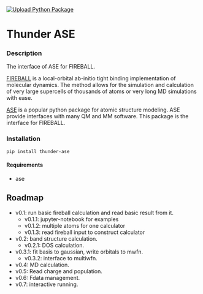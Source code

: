 [![Upload Python Package](https://github.com/thunder-dft/thunder-ase/actions/workflows/python-publish.yml/badge.svg)](https://github.com/thunder-dft/thunder-ase/actions/workflows/python-publish.yml)

# Thunder ASE

### Description
The interface of ASE for FIREBALL.  

[FIREBALL](https://sites.google.com/site/fireballofficialsite/) is a local-orbital ab-initio tight binding implementation of  molecular dynamics. The method allows for the simulation and calculation of very large supercells of thousands of atoms or very long MD  simulations with ease.

[ASE](https://wiki.fysik.dtu.dk/ase/index.html) is a popular python package for atomic structure modeling. ASE provide interfaces with many QM and MM software. This package is the interface for FIREBALL. 

### Installation

`pip install thunder-ase`

#### Requirements

* ase

## Roadmap

* v0.1: run basic fireball calculation and read basic result from it.
  * v0.1.1: jupyter-notebook for examples
  * v0.1.2: multiple atoms for one calculator
  * v0.1.3: read fireball input to construct calculator
* v0.2: band structure calculation.
  * v0.2.1: DOS calculation.
* v0.3.1: fit basis to gaussian, write orbitals to mwfn.
  * v0.3.2: interface to multiwfn.
* v0.4: MD calculation.
* v0.5: Read charge and population.
* v0.6: Fdata management.
* v0.7: interactive running.
